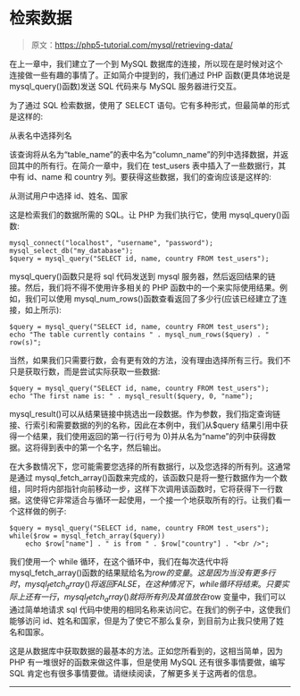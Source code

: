 # 检索数据

> 原文：<https://php5-tutorial.com/mysql/retrieving-data/>

在上一章中，我们建立了一个到 MySQL 数据库的连接，所以现在是时候对这个连接做一些有趣的事情了。正如简介中提到的，我们通过 PHP 函数(更具体地说是 mysql_query()函数)发送 SQL 代码来与 MySQL 服务器进行交互。

为了通过 SQL 检索数据，使用了 SELECT 语句。它有多种形式，但最简单的形式是这样的:

从表名中选择列名

该查询将从名为“table_name”的表中名为“column_name”的列中选择数据，并返回其中的所有行。在简介一章中，我们在 test_users 表中插入了一些数据行，其中有 id、name 和 country 列。要获得这些数据，我们的查询应该是这样的:

从测试用户中选择 id、姓名、国家

这是检索我们的数据所需的 SQL。让 PHP 为我们执行它，使用 mysql_query()函数:

<input type="hidden" name="IL_IN_ARTICLE">

```
mysql_connect("localhost", "username", "password");
mysql_select_db("my_database");
$query = mysql_query("SELECT id, name, country FROM test_users");
```

mysql_query()函数只是将 sql 代码发送到 mysql 服务器，然后返回结果的链接。然后，我们将不得不使用许多相关的 PHP 函数中的一个来实际使用结果。例如，我们可以使用 mysql_num_rows()函数查看返回了多少行(应该已经建立了连接，如上所示):

```
$query = mysql_query("SELECT id, name, country FROM test_users");
echo "The table currently contains " . mysql_num_rows($query) . " row(s)";
```

当然，如果我们只需要行数，会有更有效的方法，没有理由选择所有三行。我们不只是获取行数，而是尝试实际获取一些数据:

```
$query = mysql_query("SELECT id, name, country FROM test_users");
echo "The first name is: " . mysql_result($query, 0, "name");
```

mysql_result()可以从结果链接中挑选出一段数据。作为参数，我们指定查询链接、行索引和需要数据的列的名称，因此在本例中，我们从$query 结果引用中获得一个结果，我们使用返回的第一行(行号为 0)并从名为“name”的列中获得数据。这将得到表中的第一个名字，然后输出。

在大多数情况下，您可能需要您选择的所有数据行，以及您选择的所有列。这通常是通过 mysql_fetch_array()函数来完成的，该函数只是将一整行数据作为一个数组，同时将内部指针向前移动一步，这样下次调用该函数时，它将获得下一行数据。这使得它非常适合与循环一起使用，一个接一个地获取所有的行。让我们看一个这样做的例子:

```
$query = mysql_query("SELECT id, name, country FROM test_users");
while($row = mysql_fetch_array($query))
    echo $row["name"] . " is from " . $row["country"] . "<br />";
```

我们使用一个 while 循环，在这个循环中，我们在每次迭代中将 mysql_fetch_array()函数的结果赋给名为$row 的变量。这是因为当没有更多行时，mysql_fetch_array()将返回 FALSE，在这种情况下，while 循环将结束。只要实际上还有一行，mysql_fetch_array()就将所有列及其值放在$row 变量中，我们可以通过简单地请求 sql 代码中使用的相同名称来访问它。在我们的例子中，这使我们能够访问 id、姓名和国家，但是为了使它不那么复杂，到目前为止我只使用了姓名和国家。

这是从数据库中获取数据的最基本的方法。正如您所看到的，这相当简单，因为 PHP 有一堆很好的函数来做这件事，但是使用 MySQL 还有很多事情要做，编写 SQL 肯定也有很多事情要做。请继续阅读，了解更多关于这两者的信息。

* * *